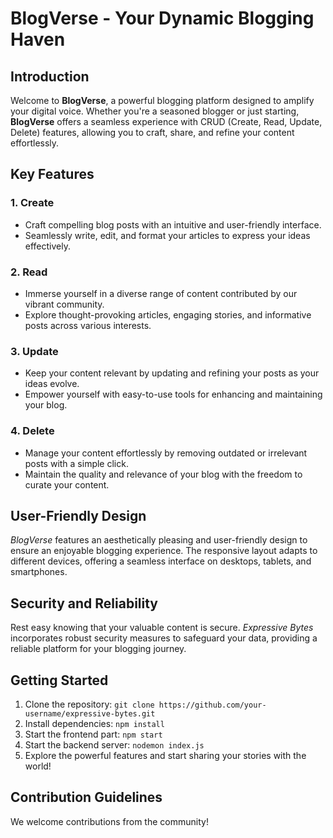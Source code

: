 # BlogVerse - Your Dynamic Blogging Haven

## Introduction

Welcome to **BlogVerse**, a powerful blogging platform designed to amplify your digital voice. Whether you're a seasoned blogger or just starting, **BlogVerse** offers a seamless experience with CRUD (Create, Read, Update, Delete) features, allowing you to craft, share, and refine your content effortlessly.

## Key Features

### 1. Create
- Craft compelling blog posts with an intuitive and user-friendly interface.
- Seamlessly write, edit, and format your articles to express your ideas effectively.

### 2. Read
- Immerse yourself in a diverse range of content contributed by our vibrant community.
- Explore thought-provoking articles, engaging stories, and informative posts across various interests.

### 3. Update
- Keep your content relevant by updating and refining your posts as your ideas evolve.
- Empower yourself with easy-to-use tools for enhancing and maintaining your blog.

### 4. Delete
- Manage your content effortlessly by removing outdated or irrelevant posts with a simple click.
- Maintain the quality and relevance of your blog with the freedom to curate your content.

## User-Friendly Design

*BlogVerse* features an aesthetically pleasing and user-friendly design to ensure an enjoyable blogging experience. The responsive layout adapts to different devices, offering a seamless interface on desktops, tablets, and smartphones.

## Security and Reliability

Rest easy knowing that your valuable content is secure. *Expressive Bytes* incorporates robust security measures to safeguard your data, providing a reliable platform for your blogging journey.

## Getting Started

1. Clone the repository: `git clone https://github.com/your-username/expressive-bytes.git`
2. Install dependencies: `npm install`
3. Start the frontend part: `npm start`
4. Start the backend server: `nodemon index.js`
5. Explore the powerful features and start sharing your stories with the world!

## Contribution Guidelines

We welcome contributions from the community!
